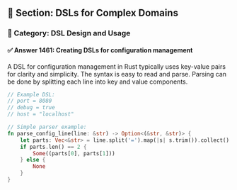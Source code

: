 ## 📘 Section: DSLs for Complex Domains
### 🔹 Category: DSL Design and Usage
#### ✅ Answer 1461: Creating DSLs for configuration management

A DSL for configuration management in Rust typically uses key-value pairs for clarity and simplicity. The syntax is easy to read and parse. Parsing can be done by splitting each line into key and value components.

```rust
// Example DSL:
// port = 8080
// debug = true
// host = "localhost"

// Simple parser example:
fn parse_config_line(line: &str) -> Option<(&str, &str)> {
    let parts: Vec<&str> = line.split('=').map(|s| s.trim()).collect();
    if parts.len() == 2 {
        Some((parts[0], parts[1]))
    } else {
        None
    }
}
```
